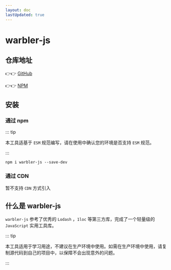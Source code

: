 ```yaml
---
layout: doc
lastUpdated: true
---
```


# warbler-js

## 仓库地址

👉👉 [GitHub](https://github.com/alanhzw/warbler-js)

👉👉 [NPM](https://www.npmjs.com/package/warbler-js)

## 安装

### 通过 npm

::: tip

本工具适基于 `ESM` 规范编写，请在使用中确认您的环境是否支持 `ESM` 规范。

:::

```shell
npm i warbler-js --save-dev
```

### 通过 CDN

暂不支持 `CDN` 方式引入

## 什么是 warbler-js

`warbler-js` 参考了优秀的 `Lodash` ，`1loc` 等第三方库，完成了一个轻量级的 `JavaScript` 实用工具库。

::: tip

本工具适用于学习用途，不建议在生产环境中使用。如需在生产环境中使用，请复制源代码到自己的项目中，以保障不会出现意外的问题。

:::

